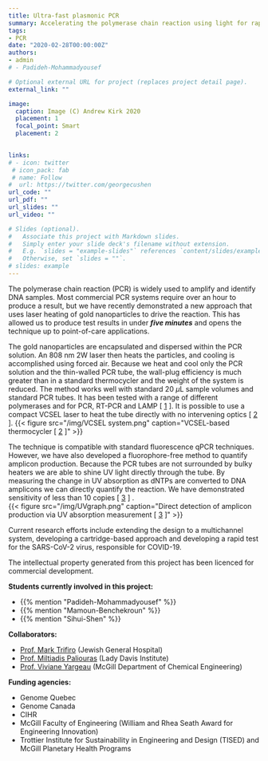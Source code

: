 ```yaml
---
title: Ultra-fast plasmonic PCR
summary: Accelerating the polymerase chain reaction using light for rapid detection of bacterial and viral infections.
tags:
- PCR
date: "2020-02-28T00:00:00Z"
authors:
- admin
# - Padideh-Mohammadyousef

# Optional external URL for project (replaces project detail page).
external_link: ""

image:
  caption: Image (C) Andrew Kirk 2020
  placement: 1
  focal_point: Smart
  placement: 2
 

links:
# - icon: twitter
 # icon_pack: fab
 # name: Follow
#  url: https://twitter.com/georgecushen
url_code: ""
url_pdf: ""
url_slides: ""
url_video: ""

# Slides (optional).
#   Associate this project with Markdown slides.
#   Simply enter your slide deck's filename without extension.
#   E.g. `slides = "example-slides"` references `content/slides/example-slides.md`.
#   Otherwise, set `slides = ""`.
# slides: example
---
```


 The polymerase chain reaction (PCR) is widely used to amplify and identify DNA samples. Most commercial PCR systems require over an hour to produce a result, but we have recently demonstrated a new approach that uses laser heating of gold nanoparticles to drive the reaction. This has allowed us to produce test results in under ***five minutes*** and opens the technique up to point-of-care applications.

 The gold nanoparticles are encapsulated and dispersed within the PCR solution. An 808 nm 2W laser then heats the particles, and cooling is accomplished using forced air. Because we heat and cool only the PCR solution and the thin-walled PCR tube, the wall-plug efficiency is much greater than in a standard thermocycler and the weight of the system is reduced. The method works well with standard 20 $\mu$L sample volumes and standard PCR tubes. It has been tested with a range of different polymerases and for PCR, RT-PCR and LAMP \[ [1](/publication/rn-1203) \]. It is possible to use a compact VCSEL laser to heat the tube directly with no intervening optics \[ [2](/publication/rn-1379) \].
 {{< figure src="/img/VCSEL system.png" caption="VCSEL-based thermocycler \[ [2](/publication/rn-1379) \]" >}}

 The technique is compatible with standard fluorescence qPCR techniques. However, we have also developed a fluorophore-free method to quantify amplicon production. Because the PCR tubes are not surrounded by bulky heaters we are able to shine UV light directly through the tube. By measuring the change in UV absorption as dNTPs are converted to DNA amplicons we can directly quantify the reaction. We have demonstrated sensitivity of less than 10 copies \[ [3](/publication/rn-1380) \] .   
{{< figure src="/img/UVgraph.png" caption="Direct detection of amplicon production via UV absorption measurement \[ [3](/publication/rn-1380) \]" >}}

 Current research efforts include extending the design to a multichannel system, developing a cartridge-based approach and developing a rapid test for the SARS-CoV-2 virus, responsible for COVID-19.

 The intellectual property generated from this project has been licenced for commercial development.

 **Students currently involved in this project:**
 - {{% mention "Padideh-Mohammadyousef" %}}
 - {{% mention "Mamoun-Benchekroun" %}}
 - {{% mention "Sihui-Shen" %}}

 **Collaborators:**  
 - [Prof. Mark Trifiro](https://www.mcgill.ca/endocrinology/facultydir/trifiromark) (Jewish General Hospital)
 - [Prof. Miltiadis Paliouras](https://www.mcgill.ca/expmed/dr-miltiadis-paliouras) (Lady Davis Institute)
 - [Prof. Viviane Yargeau](http://yargeau3cs.lab.mcgill.ca/) (McGill Department of Chemical Engineering)

 **Funding agencies:**
- Genome Quebec
- Genome Canada
- CIHR
- McGill Faculty of Engineering (William and Rhea Seath Award for Engineering Innovation)
- Trottier Institute for Sustainability in Engineering and Design (TISED) and McGill Planetary Health Programs
